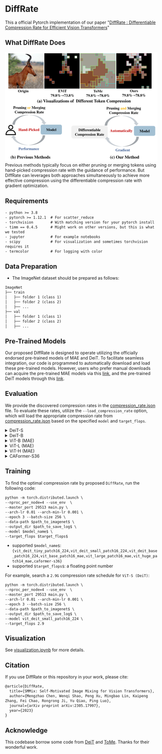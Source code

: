 # DiffRate
This a official Pytorch implementation of our paper "[DiffRate : Differentiable Compression Rate for Efficient Vision Transformers](https://arxiv.org/abs/2305.17997)"


## What DiffRate Does
![intriduction](figures/introduction.png)
Previous methods typically focus on either pruning or merging tokens using hand-picked compression rate with the guidance of performance. But DiffRate can leverages both approaches simultaneously to achieve more effective compression using the differentiable compression rate with gradient optimization.

## Requirements
```
- python >= 3.8
- pytorch >= 1.12.1  # For scatter_reduce
- torchvision        # With matching version for your pytorch install
- timm == 0.4.5      # Might work on other versions, but this is what we tested
- jupyter            # For example notebooks
- scipy              # For visualization and sometimes torchvision requires it
- termcolor          # For logging with color
```


## Data Preparation
- The ImageNet dataset should be prepared as follows:
```
ImageNet
├── train
│   ├── folder 1 (class 1)
│   ├── folder 2 (class 2)
│   ├── ...
├── val
│   ├── folder 1 (class 1)
│   ├── folder 2 (class 2)
│   ├── ...

```

## Pre-Trained Models
Our proposed DiffRate is designed to operate utilizing the officially endorsed pre-trained models of MAE and DeiT. To facilitate seamless integration, our code is programmed to automatically download and load these pre-trained models. However, users who prefer manual downloads can acquire the pre-trained MAE models via this [link](https://github.com/facebookresearch/mae/blob/main/FINETUNE.md), and the pre-trained DeiT models through this [link](https://github.com/facebookresearch/deit/blob/main/README_deit.md).
 


## Evaluation
We provide the discovered compression rates in the [compression_rate.json](https://github.com/anonymous998899/DiffRate/blob/main/compression_rate.json) file. To evaluate these rates, utilize the `--load_compression_rate` option, which will load the appropriate compression rate from [compression_rate.json](https://github.com/anonymous998899/DiffRate/blob/main/compression_rate.json) based on the specified `model` and `target_flops`.

<details>

<summary>DeiT-S</summary>

For the `ViT-S (DeiT)` model, we currently offer support for the `--target_flops` option with `{2.3,2.5,2.7,2.9,3.1}`. To illustrate, an example evaluating the `ViT-S (DeiT)` model with `2.9G` FLOPs would be:
```
python main.py --eval --load_compression_rate --data-path $path_to_imagenet$ --model vit_deit_small_patch16_224 --target_flops 2.9
```
This should give:
```
Acc@1 79.538 Acc@5 94.828 loss 0.902 flops 2.905
```

</details>

<details>

<summary>DeiT-B</summary>

For the `ViT-B (DeiT)` model, we currently offer support for the `--target_flops` option with `{8.7,10.0,10.4,11.5,12.5}`. To illustrate, an example evaluating the `ViT-B (DeiT)` model with `11.5G` FLOPs would be:
```
python main.py --eval --load_compression_rate --data-path $path_to_imagenet$ --model vit_deit_base_patch16_224 --target_flops 11.5
```
This should give:
```
Acc@1 81.498 Acc@5 95.404 loss 0.861 flops 11.517
```
</details>

<details>

<summary>ViT-B (MAE)</summary>

For the `ViT-B (MAE)` model, we currently offer support for the `--target_flops` option with `{8.7,10.0,10.4,11.5}`. To illustrate, an example evaluating the `ViT-B (MAE)` model with `11.5G` FLOPs would be:
```
python main.py --eval --load_compression_rate --data-path $path_to_imagenet$ --model vit_base_patch16_mae --target_flops 11.5
```
This should give:
```
Acc@1 82.864 Acc@5 96.148 loss 0.794 flops 11.517
```
</details>

<details>

<summary>ViT-L (MAE)</summary>

For the `ViT-L (MAE)` model, we currently offer support for the `--target_flops` option with `{31.0,34.7,38.5,42.3,46.1}`. To illustrate, an example evaluating the `ViT-L (MAE)` model with `42.3G` FLOPs would be:
```
python main.py --eval --load_compression_rate --data-path $path_to_imagenet$ --model vit_large_patch16_mae --target_flops 42.3
```
This should give:
```
Acc@1 85.658 Acc@5 97.442 loss 0.683 flops 42.290
```
</details>

<details>
<summary>ViT-H (MAE)</summary>

For the `ViT-H (MAE)` model, we currently offer support for the `--target_flops` option with `{83.7,93.2,103.4,124.5}`. To illustrate, an example evaluating the `ViT-H (MAE)` model with `103.4G` FLOPs would be:
```
python main.py --eval --load_compression_rate --data-path $path_to_imagenet$ --model vit_huge_patch14_mae --target_flops 103.4
```
This should give:
```
Acc@1 86.664 Acc@5 97.894 loss 0.602 flops 103.337
```
</details>

<details>
<summary>CAFormer-S36</summary>

For the `CAFormer-S36` model, we currently offer support for the `--target_flops` option with `{5.2,5.6,6.0}`. To illustrate, an example evaluating the `CAFormer-S36` model with `5.6` FLOPs would be:
```
python main.py --eval --load_compression_rate --data-path $path_to_imagenet$ --model caformer_s36 --target_flops 5.6
```
This should give:
```
Acc@1 83.910 Acc@5 96.710 loss 0.712 flops 5.604
```
</details>



## Training

To find the optimal compression rate by proposed `DiffRate`, run the following code:
```
python -m torch.distributed.launch \
--nproc_per_node=4 --use_env  \
--master_port 29513 main.py \
--arch-lr 0.01 --arch-min-lr 0.001 \
--epoch 3 --batch-size 256 \
--data-path $path_to_imagenet$ \
--output_dir $path_to_save_log$ \
--model $model_name$ \
--target_flops $target_flops$
```
- supported `$model_name$`: `{vit_deit_tiny_patch16_224,vit_deit_small_patch16_224,vit_deit_base_patch16_224,vit_base_patch16_mae,vit_large_patch16_mae,vit_huge_patch14_mae,caformer-s36}`
- supported `$target_flops$`: a floating point number

For example, search a `2.9G` compression rate schedule for `ViT-S (DeiT)`:
```
python -m torch.distributed.launch \
--nproc_per_node=4 --use_env  \
--master_port 29513 main.py \
--arch-lr 0.01 --arch-min-lr 0.001 \
--epoch 3 --batch-size 256 \
--data-path $path_to_imagenet$ \
--output_dir $path_to_save_log$ \
--model vit_deit_small_patch16_224 \
--target_flops 2.9
```

## Visualization
See [visualization.ipynb](https://github.com/anonymous998899/DiffRate/blob/main/visualization.ipynb) for more details.

## Citation
If you use DiffRate or this repository in your work, please cite:
```
@article{DiffRate,
  title={SMMix: Self-Motivated Image Mixing for Vision Transformers},
  author={Mengzhao Chen, Wenqi Shao, Peng Xu, Mingbao Lin, Kaipeng Zhang, Fei Chao, Rongrong Ji, Yu Qiao, Ping Luo},
  journal={arXiv preprint arXiv:2305.17997},
  year={2023}
}
```

## Acknowledge
This codebase borrow some code from [DeiT](https://github.com/facebookresearch/deit) and [ToMe](https://github.com/facebookresearch/ToMe). Thanks for their wonderful work.
